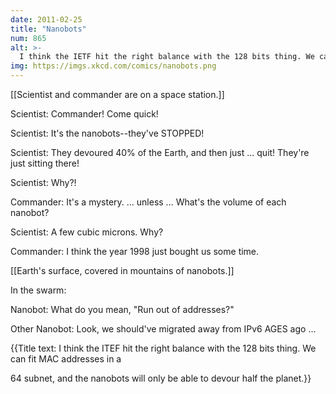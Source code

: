 ```yaml
---
date: 2011-02-25
title: "Nanobots"
num: 865
alt: >-
  I think the IETF hit the right balance with the 128 bits thing. We can fit MAC addresses in a /64 subnet, and the nanobots will only be able to devour half the planet.
img: https://imgs.xkcd.com/comics/nanobots.png
---
```

[[Scientist and commander are on a space station.]]

Scientist: Commander! Come quick!

Scientist: It's the nanobots--they've STOPPED!

Scientist: They devoured 40% of the Earth, and then just ... quit! They're just sitting there!

Scientist: Why?!

Commander: It's a mystery. ... unless ... What's the volume of each nanobot?

Scientist: A few cubic microns. Why?

Commander: I think the year 1998 just bought us some time.

[[Earth's surface, covered in mountains of nanobots.]]

In the swarm:

Nanobot: What do you mean, "Run out of addresses?"

Other Nanobot: Look, we should've migrated away from IPv6 AGES ago ...

{{Title text: I think the ITEF hit the right balance with the 128 bits thing. We can fit MAC addresses in a 

64 subnet, and the nanobots will only be able to devour half the planet.}}
